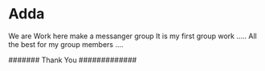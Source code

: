 # Adda
We are Work here make a messanger group 
It is my first group work .....
All the best for my group members ....

#######  Thank You #############   
